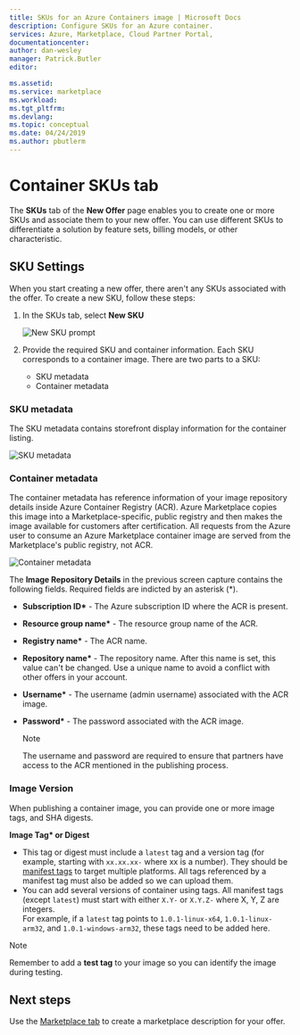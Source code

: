 ```yaml
---
title: SKUs for an Azure Containers image | Microsoft Docs
description: Configure SKUs for an Azure container.
services: Azure, Marketplace, Cloud Partner Portal, 
documentationcenter:
author: dan-wesley
manager: Patrick.Butler  
editor:

ms.assetid: 
ms.service: marketplace
ms.workload: 
ms.tgt_pltfrm: 
ms.devlang: 
ms.topic: conceptual
ms.date: 04/24/2019
ms.author: pbutlerm
---
```



# Container SKUs tab

The **SKUs** tab of the **New Offer** page enables you to create one or more SKUs and associate them to your new offer.  You can use different SKUs to differentiate a solution by feature sets, billing models, or other characteristic.

## SKU Settings

When you start creating a new offer, there aren't any SKUs associated with the offer. To create a new SKU, follow these steps:

1. In the SKUs tab, select **New SKU**

   ![New SKU prompt](./media/containers-sku-settings.png)

2. Provide the required SKU and container information. Each SKU corresponds to a container image. There are two parts to a SKU:

    -   SKU metadata
    -   Container metadata


### SKU metadata

The SKU metadata contains storefront display information for the container listing.

![SKU metadata](./media/containers-sku-details.png)


### Container metadata

The container metadata has reference information of your image repository details inside Azure Container Registry (ACR). Azure Marketplace copies this image into a Marketplace-specific, public registry and then makes the image available for customers after certification. All requests from the Azure user to consume an Azure Marketplace container image are served from the Marketplace's public registry, not ACR.

![Container metadata](./media/containers-image-repository.png)
    
The **Image Repository Details** in the previous screen capture contains the following fields.  Required fields are indicted by an asterisk (*).

-   **Subscription ID\*** - The Azure subscription ID where the ACR is present.
-   **Resource group name\*** - The resource group name of the ACR.
-   **Registry name\*** - The ACR name.
-   **Repository name\*** - The repository name. After this name is set, this value can't be changed. Use a unique name to avoid a conflict with other offers in your account.
-   **Username\*** - The username (admin username) associated with the ACR image.
-   **Password\*** - The password associated with the ACR image.

    >[!NOTE]
    >The username and password are required to ensure that partners have access to the ACR mentioned in the publishing process.


### Image Version

When publishing a container image, you can provide one or more image tags, and SHA digests.

**Image Tag\* or Digest**
 
- This tag or digest must include a `latest` tag and a version tag (for example, starting with `xx.xx.xx-` where xx is a number). They should be [manifest tags](https://github.com/estesp/manifest-tool) to target multiple platforms. All tags referenced by a manifest tag must also be added so we can upload them. 
- You can add several versions of container using tags. All manifest tags (except `latest`) must start with either `X.Y-` or `X.Y.Z-` where X, Y, Z are integers. <br/> For example, if a `latest` tag points to  `1.0.1-linux-x64`, `1.0.1-linux-arm32`, and `1.0.1-windows-arm32`, these tags need to be added here.

>[!NOTE]
>Remember to add a **test tag** to your image so you can identify the image during testing.


## Next steps

Use the [Marketplace tab](./cpp-marketplace-tab.md) to create a marketplace description for your offer. 
